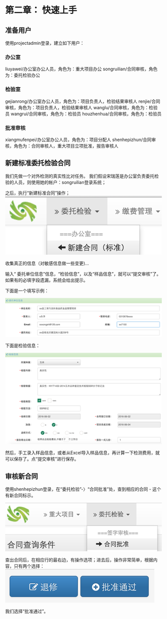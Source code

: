 # 第二章： 快速上手


## 准备用户
使用projectadmin登录，建立如下用户：
### 办公室
liuyawei/办公室办公人员，角色为：重大项目办公
songruilian/合同审核，角色为：委托检验办公

### 检验室
gejianrong/办公室办公人员，角色为：项目负责人，检验结果审核人
renjie/合同审核，角色为：项目负责人，检验结果审核人
wanglu/合同审核，角色为：检验员
wangrui/合同审核，角色为：检验员
houzhenhua/合同审核，角色为：检验员


### 批准审核
xiangmufenpei/办公室办公人员，角色为：项目分配人
shenhepizhun/合同审核，角色为：合同审核人，重大项目立项批准，报告审核人

## 新建标准委托检验合同

我们先做一个对外检测的真实性比对任务。
我们假设宋瑞莲是办公室负责委托检验的人员，则使用她的帐户：songruilian登录系统；

之后，执行“新建标准合同”操作；
![](new-contract.png)




收集真正的信息（对敏感信息做一些变更)...

输入“ 委托单位信息”信息，“检验信息”，以及“样品信息”，就可以“提交审核”了。
如果有的必填字段遗漏，系统会给出提示。

下面是一个填写示例：

![](delegator.png)


下面是检验信息：

![](test-info.png)


然后，手工录入样品信息，或者从Excel导入样品信息，再计算一下检测费用，就可以保存了。点“提交审核”进行保存。


## 审核新合同

使用shenhepizhun登录，在“委托检验”-〉“合同批准”处，查到相应的合同 - 这个有新合同标示。

![](contract-accept.png)


查出合同后，在相应行的最右边，有操作选项；进去后，操作非常简单，根据内容，只有两个选择：
![](accept-or-reject.png)


我们选择“批准通过”。


